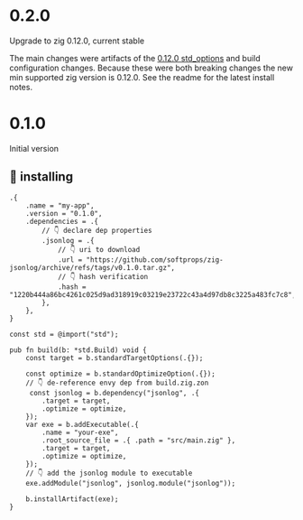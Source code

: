 # 0.2.0

Upgrade to zig 0.12.0, current stable

The main changes were artifacts of the [0.12.0 std_options](https://ziglang.org/download/0.12.0/release-notes.html#toc-Global-Configuration) and build configuration changes. Because these were both breaking changes the new min supported zig version is 0.12.0. See the readme for the latest install notes.

# 0.1.0

Initial version

## 📼 installing

```zig
.{
    .name = "my-app",
    .version = "0.1.0",
    .dependencies = .{
        // 👇 declare dep properties
        .jsonlog = .{
            // 👇 uri to download
            .url = "https://github.com/softprops/zig-jsonlog/archive/refs/tags/v0.1.0.tar.gz",
            // 👇 hash verification
            .hash = "1220b444a86bc4261c025d9ad318919c03219e23722c43a4d97db8c3225a483fc7c8",
        },
    },
}
```

```
const std = @import("std");

pub fn build(b: *std.Build) void {
    const target = b.standardTargetOptions(.{});

    const optimize = b.standardOptimizeOption(.{});
    // 👇 de-reference envy dep from build.zig.zon
     const jsonlog = b.dependency("jsonlog", .{
        .target = target,
        .optimize = optimize,
    });
    var exe = b.addExecutable(.{
        .name = "your-exe",
        .root_source_file = .{ .path = "src/main.zig" },
        .target = target,
        .optimize = optimize,
    });
    // 👇 add the jsonlog module to executable
    exe.addModule("jsonlog", jsonlog.module("jsonlog"));

    b.installArtifact(exe);
}
```
